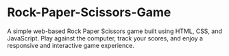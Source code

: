 # Rock-Paper-Scissors-Game
A simple web-based Rock Paper Scissors game built using HTML, CSS, and JavaScript. Play against the computer, track your scores, and enjoy a responsive and interactive game experience.
